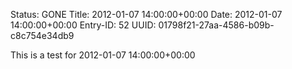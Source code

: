 Status: GONE
Title: 2012-01-07 14:00:00+00:00
Date: 2012-01-07 14:00:00+00:00
Entry-ID: 52
UUID: 01798f21-27aa-4586-b09b-c8c754e34db9

This is a test for 2012-01-07 14:00:00+00:00

